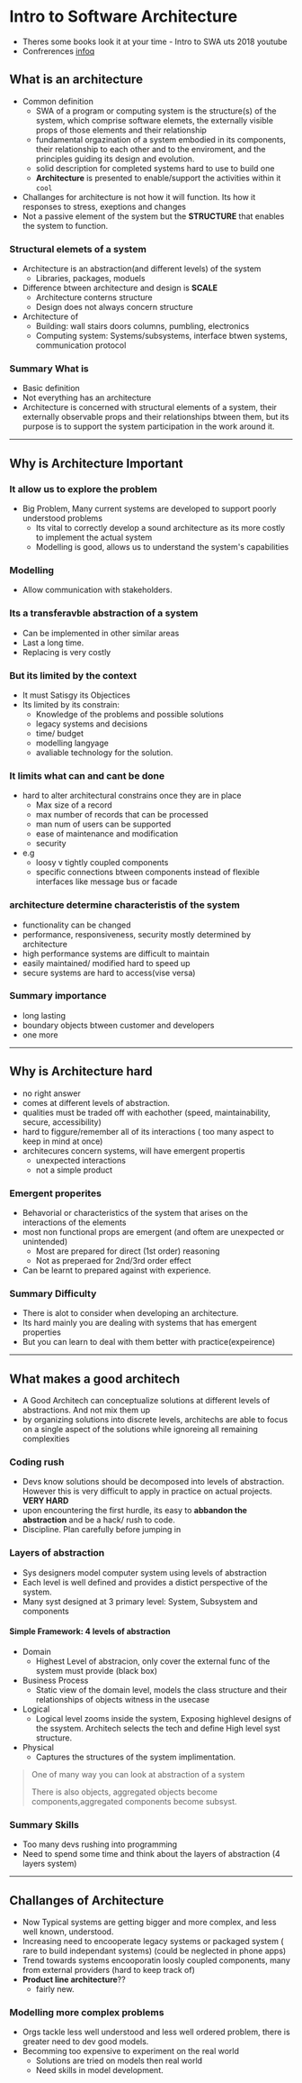 # Intro to Software Architecture

- Theres some books look it at your time - Intro to SWA uts 2018 youtube
- Confrerences [infoq](www.infoq.com)

## What is an architecture

- Common definition
  - SWA of a program or computing system is the structure(s) of the system, which comprise software elemets, the externally visible props of those elements and their relationship
  - fundamental orgazination of a system embodied in its components, their relationship to each other and to the enviroment, and the principles guiding its design and evolution.
  - solid description for completed systems hard to use to build one
  - **Architecture** is presented to enable/support the activities within it `cool`
- Challanges for architecture is not how it will function. Its how it responses to stress, exeptions and changes
- Not a passive element of the system but the **STRUCTURE** that enables the system to function.

### Structural elemets of a system

- Architecture is an abstraction(and different levels) of the system
  - Libraries, packages, moduels
- Difference btween architecture and design is **SCALE**
  - Architecture conterns structure
  - Design does not always concern structure
- Architecture of
  - Building: wall stairs doors columns, pumbling, electronics
  - Computing system: Systems/subsystems, interface btwen systems, communication protocol

### Summary What is

- Basic definition
- Not everything has an architecture
- Architecture is concerned with structural elements of a system, their externally observable props and their relationships btween them, but its purpose is to support the system participation in the work around it.

---

## Why is Architecture Important

### It allow us to explore the problem

- Big Problem, Many current systems are developed to support poorly understood problems
  - Its vital to correctly develop a sound architecture as its more costly to implement the actual system
  - Modelling is good, allows us to understand the system's capabilities

### Modelling

- Allow communication with stakeholders.

### Its a transferavble abstraction of a system

- Can be implemented in other similar areas
- Last a long time.
- Replacing is very costly

### But its limited by the context

- It must Satisgy its Objectices
- Its limited by its constrain:
  - Knowledge of the problems and possible solutions
  - legacy systems and decisions
  - time/ budget
  - modelling langyage
  - avaliable technology for the solution.

### It limits what can and cant be done

- hard to alter architectural constrains once they are in place
  - Max size of a record
  - max number of records that can be processed
  - man num of users can be supported
  - ease of maintenance and modification
  - security
- e.g
  - loosy v tightly coupled components
  - specific connections btween components instead of flexible interfaces like message bus or facade

### architecture determine characteristis of the system

- functionality can be changed
- performance, responsiveness, security mostly determined by architecture
- high performance systems are difficult to maintain
- easily maintained/ modified hard to speed up
- secure systems are hard to access(vise versa)

### Summary importance

- long lasting
- boundary objects btween customer and developers
- one more

---

## Why is Architecture hard

- no right answer
- comes at different levels of abstraction.
- qualities must be traded off with eachother (speed, maintainability, secure, accessibility)
- hard to figgure/remember all of its interactions ( too many aspect to keep in mind at once)
- architecures concern systems, will have emergent propertis
  - unexpected interactions
  - not a simple product

### Emergent properites

- Behavorial or characteristics of the system that arises on the interactions of the elements
- most non functional props are emergent (and oftem are unexpected or unintended)
  - Most are prepared for direct (1st order) reasoning
  - Not as preperaed for 2nd/3rd order effect
- Can be learnt to prepared against with experience.

### Summary Difficulty

- There is alot to consider when developing an architecture.
- Its hard mainly you are dealing with systems that has emergent properties
- But you can learn to deal with them better with practice(expeirence)

---

## What makes a good architech

- A Good Architech can conceptualize solutions at different levels of abstractions. And not mix them up
- by organizing solutions into discrete levels, architechs are able to focus on a single aspect of the solutions while ignoreing all remaining complexities

### Coding rush

- Devs know solutions should be decomposed into levels of abstraction. However this is very difficult to apply in practice on actual projects. **VERY HARD**
- upon encountering the first hurdle, its easy to **abbandon the abstraction** and be a hack/ rush to code.
- Discipline. Plan carefully before jumping in

### Layers of abstraction

- Sys designers model computer system using levels of abstraction
- Each level is well defined and provides a distict perspective of the system.
- Many syst designed at 3 primary level: System, Subsystem and components

#### Simple Framework: 4 levels of abstraction

- Domain
  - Highest Level of abstracion, only cover the external func of the system must provide (black box)
- Business Process
  - Static view of the domain level, models the class structure and their relationships of objects witness in the usecase
- Logical
  - Logical level zooms inside the system, Exposing highlevel designs of the ssystem. Architech selects the tech and define High level syst structure.
- Physical
  - Captures the structures of the system implimentation.

> One of many way you can look at abstraction of a system
>
> There is also objects, aggregated objects become components,aggregated components become subsyst.

### Summary Skills

- Too many devs rushing into programming
- Need to spend some time and think about the layers of abstraction (4 layers system)

---

## Challanges of Architecture

- Now Typical systems are getting bigger and more complex, and less well known, understood.
- Increasing need to encooperate legacy systems or packaged system ( rare to build independant systems) (could be neglected in phone apps)
- Trend towards systems encooporatin loosly coupled components, many from external providers (hard to keep track of)
- **Product line architecture**??
  - fairly new.

### Modelling more complex problems

- Orgs tackle less well understood and less well ordered problem, there is greater need to dev good models.
- Becomming too expensive to experiment on the real world
  - Solutions are tried on models then real world
  - Need skills in model development.
